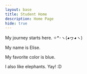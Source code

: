 ```yaml
---
layout: base
title: Student Home 
description: Home Page
hide: true
---
```


My journey starts here. ✧*･ヽ(◕ヮ◕ヽ)

My name is Elise. 

My favorite color is blue. 

I also like elephants. Yay! :D

